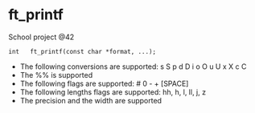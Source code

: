 # ft_printf
School project @42

` int	ft_printf(const char *format, ...); `

* The following conversions are supported: s S p d D i o O u U x X c C  
* The %% is supported  
* The following flags are supported: # 0 - + [SPACE]  
* The following lengths flags are supported: hh, h, l, ll, j, z  
* The precision and the width are supported  
